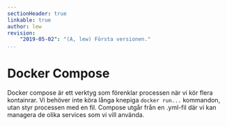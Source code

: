 ```yaml
---
sectionHeader: true
linkable: true
author: lew
revision:
    "2019-05-02": "(A, lew) Första versionen."
...
```

Docker Compose
=======================

Docker compose är ett verktyg som förenklar processen när vi kör flera kontainrar. Vi behöver inte köra långa knepiga `docker run...` kommandon, utan styr processen med en fil. Compose utgår från en .yml-fil där vi kan managera de olika services som vi vill använda. 
